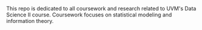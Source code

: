 This repo is dedicated to all coursework and research related to UVM's Data Science II course. 
Coursework focuses on statistical modeling and information theory. 